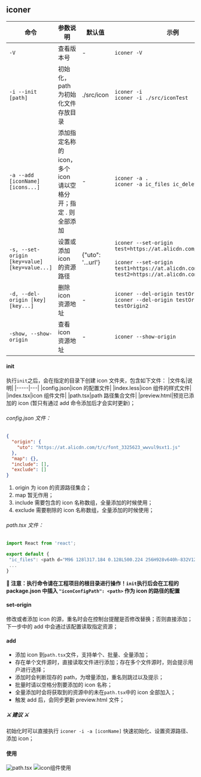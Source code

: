 ## iconer

| 命令                                          | 参数说明                                                       | 默认值            | 示例                                                                                                                                                                      |
| --------------------------------------------- | -------------------------------------------------------------- | ----------------- | ------------------------------------------------------------------------------------------------------------------------------------------------------------------------- |
| `-V`                                          | 查看版本号                                                     | -                 | `iconer -V`                                                                                                                                                               |
| `-i --init [path]`                            | 初始化，path 为初始化文件存放目录                              | ./src/icon        | `iconer -i` <br /> `iconer -i ./src/iconTest`                                                                                                                             |
| `-a --add [iconName] [icons...]`              | 添加指定名称的 icon，多个 icon 请以空格分开；指定 . 则全部添加 | -                 | `iconer -a .`<br />`iconer -a ic_files ic_delete`                                                                                                                         |
| `-s, --set-origin [key=value] [key=value...]` | 设置或添加 icon 的资源路径                                     | {"uto": '...url'} | `iconer --set-origin test=https://at.alicdn.com/t/test.js`<br /><br />`iconer --set-origin test1=https://at.alicdn.com/t/test1.js test2=https://at.alicdn.com/t/test2.js` |
| `-d, --del-origin [key] [key...]`             | 删除 icon 资源地址                                             | -                 | `iconer --del-origin testOrigin`<br />`iconer --del-origin testOrigin1 testOrigin2`                                                                                       |
| `-show, --show-origin`                        | 查看 icon 资源地址                                             | -                 | `iconer --show-origin`                                                                                                                                                    |

#### init

执行`init`之后，会在指定的目录下创建 icon 文件夹，包含如下文件：
|文件名|说明|
|-----|---|
|config.json|icon 的配置文件|
|index.less|icon 组件的样式文件|
|index.tsx|icon 组件文件|
|path.tsx|path 路径集合文件|
|preview.html|预览已添加的 icon (暂只有通过 add 命令添加后才会实时更新)；

###### config.json 文件：

```json
{
  "origin": {
    "uto": "https://at.alicdn.com/t/c/font_3325623_wwvul9sxt1.js"
  },
  "map": {},
  "include": [],
  "exclude": []
}
```

1. origin 为 icon 的资源路径集合；
2. map 暂无作用；
3. include 需要包含的 icon 名称数组，全量添加的时候使用；
4. exclude 需要剔除的 icon 名称数组，全量添加的时候使用；

###### path.tsx 文件：

```javascript
import React from 'react';

export default {
 "ic_files": <path d="M96 128l317.184 0.128L500.224 256H928v640h-832V128zM832 352H192v448h640v-448z"  ></path>,
 ...
}
```

<b>📢 注意：执行命令请在工程项目的根目录进行操作！`init`执行后会在工程的 package.json 中插入 `"iconConfigPath": <path>` 作为 icon 的路径的配置</b>

<!-- #### resourcePath
resourcePath 为后续添加icon的资源地址，请在`init`之后操作； -->

#### set-origin

修改或者添加 icon 的源，重名时会在控制台提醒是否修改替换；否则直接添加；下一步中的 add 中会通过该配置读取指定资源；

#### add

- 添加 icon 到`path.tsx`文件，支持单个、批量、全量添加；
- 存在单个文件源时，直接读取文件进行添加；存在多个文件源时，则会提示用户进行选择；
- 添加时会判断现存的 path，为增量添加，重名则跳过以及提示；
- 批量时请以空格分割要添加的 icon 名称；
- 全量添加时会将获取到的资源中的未在`path.tsx`中的 icon 全部加入；
- 触发 add 后，会同步更新 preview.html 文件；

##### ⚔ 建议 ⚔

初始化时可以直接执行 `iconer -i -a [iconName]` 快速初始化、设置资源路径、添加 icon；

#### 使用

![path.tsx](https://files.catbox.moe/qo8qnm.png)
![icon组件使用](https://files.catbox.moe/mtfmwz.png)
